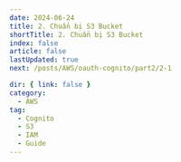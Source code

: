 ```yaml
---
date: 2024-06-24
title: 2. Chuẩn bị S3 Bucket
shortTitle: 2. Chuẩn bị S3 Bucket
index: false
article: false
lastUpdated: true
next: /posts/AWS/oauth-cognito/part2/2-1

dir: { link: false }
category:
  - AWS
tag:
  - Cognito
  - S3
  - IAM
  - Guide
---
```


<Catalog />
